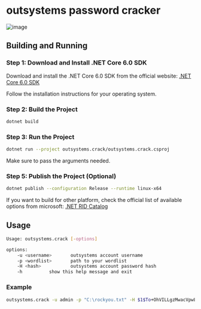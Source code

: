 # outsystems password cracker

![image](https://github.com/miltinhoc/outsystems.crack/assets/26238419/23ced8df-c05d-4590-a790-7af06dcf41af)

## Building and Running

### Step 1: Download and Install .NET Core 6.0 SDK

Download and install the .NET Core 6.0 SDK from the official website:
[.NET Core 6.0 SDK](https://dotnet.microsoft.com/download/dotnet/6.0)

Follow the installation instructions for your operating system.

### Step 2: Build the Project
```bash
dotnet build
```

### Step 3: Run the Project
```bash
dotnet run --project outsystems.crack/outsystems.crack.csproj
```

Make sure to pass the arguments needed.

### Step 5: Publish the Project (Optional)
```bash
dotnet publish --configuration Release --runtime linux-x64
```

If you want to build for other platform, check the official list of available options from microsoft:
[.NET RID Catalog](https://learn.microsoft.com/en-us/dotnet/core/rid-catalog)

## Usage
```bash
Usage: outsystems.crack [-options]

options:
	-u <username>		outsystems account username
	-p <wordlist>		path to your wordlist
	-H <hash>	        outsystems account password hash 
	-h			show this help message and exit
```

### Example
```bash
outsystems.crack -u admin -p "C:\rockyou.txt" -H $1$To+OhVILLgzMwacVpwLeRiONkUZkFqze0nL7GLl+vsw=9C86626C48B477885290CC9F24F64BFB838D10907CF23F1A0EA9F7F15C46C04B0369577EE14AD5448A78E3491F0EA92EC0FB58FB8E5848F0E7EBC95B7B3AB438
```
